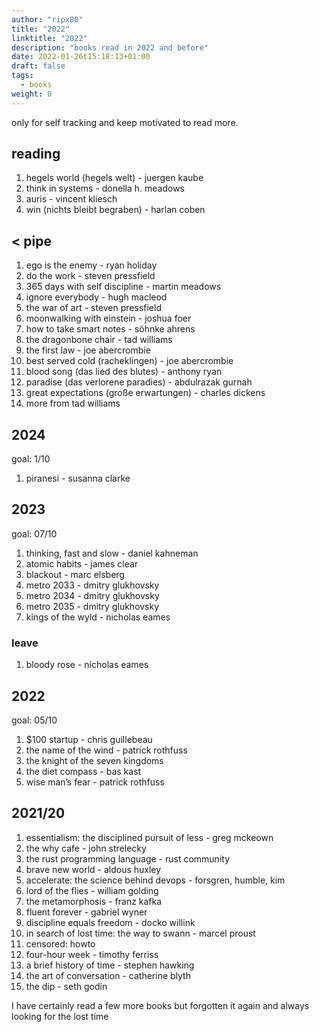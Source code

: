 ```yaml
---
author: "ripx80"
title: "2022"
linktitle: "2022"
description: "books read in 2022 and before"
date: 2022-01-26t15:18:13+01:00
draft: false
tags:
  - books
weight: 0
---
```


only for self tracking and keep motivated to read more.

## reading

01. hegels world (hegels welt) - juergen kaube
02. think in systems - donella h. meadows
03. auris - vincent kliesch
04. win (nichts bleibt begraben) - harlan coben

## < pipe

01. ego is the enemy - ryan holiday
02. do the work - steven pressfield
03. 365 days with self discipline - martin meadows
04. ignore everybody - hugh macleod
05. the war of art - steven pressfield
06. moonwalking with einstein - joshua foer
07. how to take smart notes - söhnke ahrens
08. the dragonbone chair - tad williams
09. the first law - joe abercrombie
10. best served cold (racheklingen) - joe abercrombie
11. blood song (das lied des blutes) - anthony ryan
12. paradise  (das verlorene paradies) - abdulrazak gurnah
13. great expectations (große erwartungen) - charles dickens
14. more from tad williams

## 2024

goal: 1/10

01. piranesi - susanna clarke

## 2023

goal: 07/10

01. thinking, fast and slow - daniel kahneman
02. atomic habits - james clear
03. blackout - marc elsberg
04. metro 2033 - dmitry glukhovsky
05. metro 2034 - dmitry glukhovsky
06. metro 2035 - dmitry glukhovsky
07. kings of the wyld - nicholas eames

### leave

01. bloody rose - nicholas eames

## 2022

goal: 05/10

01. $100 startup - chris guillebeau
02. the name of the wind - patrick rothfuss
03. the knight of the seven kingdoms
04. the diet compass - bas kast
05. wise man’s fear - patrick rothfuss

## 2021/20

01. essentialism: the disciplined pursuit of less - greg mckeown
02. the why cafe - john strelecky
03. the rust programming language - rust community
04. brave new world - aldous huxley
05. accelerate: the science behind devops - forsgren, humble, kim
06. lord of the flies - william golding
07. the metamorphosis - franz kafka
08. fluent forever - gabriel wyner
09. discipline equals freedom - docko willink
10. in search of lost time: the way to swann - marcel proust
11. censored: howto
12. four-hour week - timothy ferriss
13. a brief history of time - stephen hawking
14. the art of conversation - catherine blyth
15. the dip - seth godin

I have certainly read a few more books but forgotten it again and always looking for the lost time
